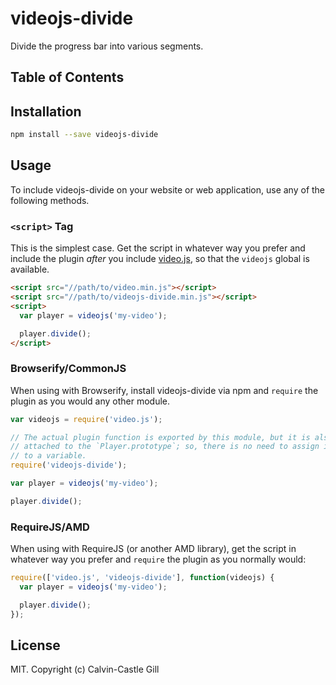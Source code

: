 # videojs-divide

Divide the progress bar into various segments.

## Table of Contents

<!-- START doctoc -->
<!-- END doctoc -->
## Installation

```sh
npm install --save videojs-divide
```

## Usage

To include videojs-divide on your website or web application, use any of the following methods.

### `<script>` Tag

This is the simplest case. Get the script in whatever way you prefer and include the plugin _after_ you include [video.js][videojs], so that the `videojs` global is available.

```html
<script src="//path/to/video.min.js"></script>
<script src="//path/to/videojs-divide.min.js"></script>
<script>
  var player = videojs('my-video');

  player.divide();
</script>
```

### Browserify/CommonJS

When using with Browserify, install videojs-divide via npm and `require` the plugin as you would any other module.

```js
var videojs = require('video.js');

// The actual plugin function is exported by this module, but it is also
// attached to the `Player.prototype`; so, there is no need to assign it
// to a variable.
require('videojs-divide');

var player = videojs('my-video');

player.divide();
```

### RequireJS/AMD

When using with RequireJS (or another AMD library), get the script in whatever way you prefer and `require` the plugin as you normally would:

```js
require(['video.js', 'videojs-divide'], function(videojs) {
  var player = videojs('my-video');

  player.divide();
});
```

## License

MIT. Copyright (c) Calvin-Castle Gill


[videojs]: http://videojs.com/
